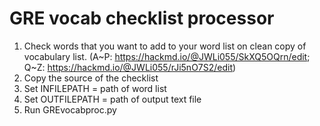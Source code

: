 # GRE vocab checklist processor
1. Check words that you want to add to your word list on clean copy of vocabulary list. 
(A\~P: https://hackmd.io/@JWLi055/SkXQ5OQrn/edit; Q\~Z: https://hackmd.io/@JWLi055/rJi5nO7S2/edit)
2. Copy the source of the checklist
3. Set INFILEPATH = path of word list
4. Set OUTFILEPATH = path of output text file
5. Run GREvocabproc.py
